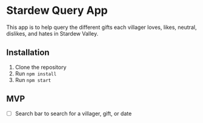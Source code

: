 # Stardew Query App

This app is to help query the different gifts each villager loves, likes, neutral, dislikes, and hates in Stardew Valley.

## Installation

1. Clone the repository
2. Run `npm install`
3. Run `npm start`

## MVP

- [ ] Search bar to search for a villager, gift, or date
